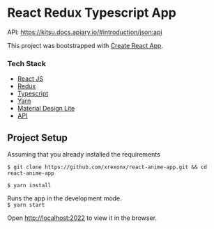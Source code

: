 # React Redux Typescript App
API: https://kitsu.docs.apiary.io/#introduction/json:api


This project was bootstrapped with [Create React App](https://github.com/facebook/create-react-app).

### Tech Stack
* [React JS](https://reactjs.org/)
* [Redux](https://redux.js.org/)
* [Typescript](https://www.typescriptlang.org/)
* [Yarn](https://yarnpkg.com/)
* [Material Design Lite](https://getmdl.io/)
* [API](https://kitsu.docs.apiary.io/#introduction/json:api)

## Project Setup
Assuming that you already installed the requirements

`$ git clone https://github.com/xrexonx/react-anime-app.git && cd react-anime-app`

`$ yarn install`

Runs the app in the development mode.<br>
`$ yarn start`

Open [http://localhost:2022](http://localhost:2022) to view it in the browser.
